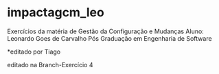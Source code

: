 # impactagcm_leo
Exercícios da matéria de Gestão da Configuração e Mudanças
Aluno: Leonardo Goes de Carvalho
Pós Graduação em Engenharia de Software

*editado por Tiago

editado na Branch-Exercício 4
